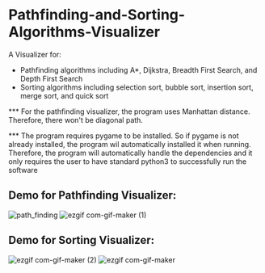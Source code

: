 # Pathfinding-and-Sorting-Algorithms-Visualizer
A Visualizer for:
  - Pathfinding algorithms including A*, Dijkstra, Breadth First Search, and Depth First Search
  - Sorting algorithms including selection sort, bubble sort, insertion sort, merge sort, and quick sort

*** For the pathfinding visualizer, the program uses Manhattan distance. Therefore, there won't be diagonal path.

*** The program requires pygame to be installed. So if pygame is not already installed, the program wil automatically installed it when running. Therefore, the program will automatically handle the dependencies and it only requires the user to have standard python3 to successfully run the software


## Demo for Pathfinding Visualizer:

![path_finding](https://user-images.githubusercontent.com/83048295/127873388-f4197e8e-1e84-4d2d-a776-e2a5f2758bbf.gif)
![ezgif com-gif-maker (1)](https://user-images.githubusercontent.com/83048295/127874090-d660b27d-7e22-4d3e-95b2-152c14a6d3dd.gif)


## Demo for Sorting Visualizer:

![ezgif com-gif-maker (2)](https://user-images.githubusercontent.com/83048295/127874474-8536ffb2-5e38-4962-b422-70d3e0e86ca3.gif)
![ezgif com-gif-maker](https://user-images.githubusercontent.com/83048295/127873822-46a75747-c9b7-44a9-8382-cd504928608f.gif)

